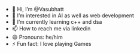 - 👋 Hi, I’m @Vasubhatt
- 👀 I’m interested in AI as well as web development
- 🌱 I’m currently learning c++ and dsa
- 📫 How to reach me via linkedin
- 😄 Pronouns: he/him
- ⚡ Fun fact: I love playing Games

<!---
Vasubhatt/Vasubhatt is a ✨ special ✨ repository because its `README.md` (this file) appears on your GitHub profile.
You can click the Preview link to take a look at your changes.
--->
